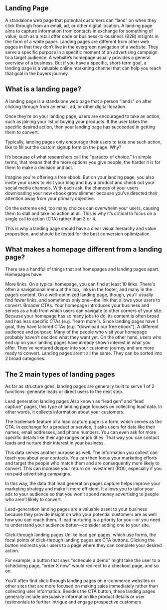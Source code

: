 ## Landing Page

A standalone web page that potential customers can “land” on when they click through from an email, ad, or other digital location. A landing page aims to capture information from contacts in exchange for something of value, such as a retail offer code or business-to-business (B2B) insights in the form of a white paper. Landing pages are different from other web pages in that they don’t live in the evergreen navigation of a website. They serve a specific purpose in a specific moment of an advertising campaign to a target audience.
A website’s homepage usually provides a general overview of a business. But if you have a specific, short-term goal, a landing page is a valuable online marketing channel that can help you reach that goal in the buyers journey.

## What is a landing page?

A landing page is a standalone web page that a person "lands" on after clicking through from an email, ad, or other digital location.

Once they’re on your landing page, users are encouraged to take an action, such as joining your list or buying your products. If the user takes the specific desired action, then your landing page has succeeded in getting them to convert.

Typically, landing pages only encourage their users to take one such action, like to fill out the custom signup form on the page. Why?

It’s because of what researchers call the “paradox of choice.” In simple terms, that means that the more options you give people, the harder it is for them to make a decision and act.

Imagine you're offering a free ebook. But on your landing page, you also invite your users to visit your blog and buy a product and check out your social media channels. With each ask, the chances of your users downloading your new ebook grow slimmer because you've directed their attention away from your primary objective.

On the extreme end, too many choices can overwhelm your users, causing them to stall and take no action at all. This is why it’s critical to focus on a single call to action (CTA) rather than 3 or 4.

This is why a landing page should have a clear visual hierarchy and value proposition, and should be tested for the best conversion optimization

## What makes a homepage different from a landing page?

There are a handful of things that set homepages and landing pages apart. Homepages have:

More links. On a typical homepage, you can find at least 10 links. There's often a navigational menu at the top, links in the footer, and many in the page’s content. On a well-optimized landing page, though, you'll usually find fewer links, and sometimes only one—the link that allows your users to convert.
Broader CTAs. Your homepage introduces your business and serves as a hub from which users can navigate to other corners of your site. Because your homepage has so many jobs to do, its content is often broad and has less specific CTAs (e.g. "learn more"). 
Since landing pages have 1 goal, they have tailored CTAs (e.g. "download our free ebook").
A different audience and purpose. Many of the people who visit your homepage probably haven’t decided what they want yet. On the other hand, users who end up on your landing pages have already shown interest in what you offer. They’ve ventured deeper into your customer journey and are more ready to convert.
Landing pages aren’t all the same. 
They can be sorted into 2 broad categories.

## The 2 main types of landing pages
As far as structure goes, landing pages are generally built to serve 1 of 2 functions: generate leads or direct users to the next step.

Lead generation landing pages
Also known as “lead gen” and “lead capture” pages, this type of landing page focuses on collecting lead data. In other words, it collects information about your customers.

The trademark feature of a lead capture page is a form, which serves as the CTA. In exchange for a product or service, it asks users for data like their names, email addresses, and phone numbers. You can even ask for more specific details like their age ranges or job titles. That way you can contact leads and nurture their interest in your business.

This data serves another purpose as well. The information you collect can teach you about your contacts. You can then focus your marketing efforts and target the people who match them and are consequently more likely to convert. This can increase your return on investment (ROI), especially if you run paid advertising campaigns.

In this way, the data that lead generation pages capture helps improve your marketing strategy and make it more efficient. It allows you to tailor your ads to your audience so that you won’t spend money advertising to people who aren’t likely to convert.

Lead-generation landing pages are a valuable asset to your business because they provide insight on who your potential customers are as well how you can reach them. If lead nurturing is a priority for you—or you need to understand your audience better—consider adding one to your site.

Click-through landing pages
Unlike lead gen pages, which use forms, the focal points of click-through landing pages are CTA buttons. Clicking the button redirects your users to a page where they can complete your desired action.

For example, a button that says "schedule a demo" might take the user to a scheduling page, “order X now" would redirect to a checkout page, and so on.

You’ll often find click-through landing pages on e-commerce websites or other sites that are more focused on making sales immediately rather than collecting user information. Besides the CTA button, these landing pages generally include persuasive information like product details or user testimonials to further intrigue and engage prospective customers
